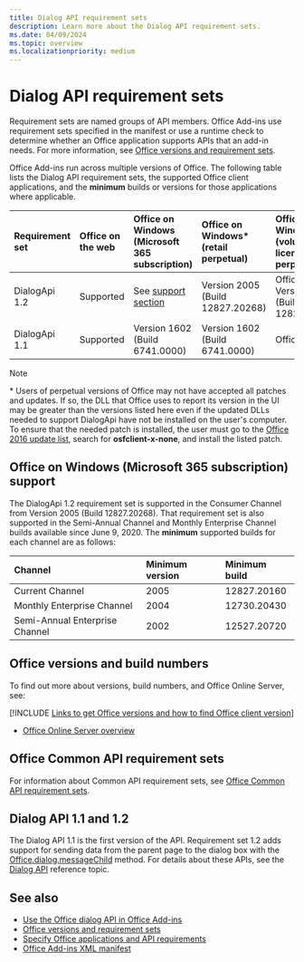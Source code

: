 ```yaml
---
title: Dialog API requirement sets
description: Learn more about the Dialog API requirement sets.
ms.date: 04/09/2024
ms.topic: overview
ms.localizationpriority: medium
---
```


# Dialog API requirement sets

Requirement sets are named groups of API members. Office Add-ins use requirement sets specified in the manifest or use a runtime check to determine whether an Office application supports APIs that an add-in needs. For more information, see [Office versions and requirement sets](/office/dev/add-ins/develop/office-versions-and-requirement-sets).

Office Add-ins run across multiple versions of Office. The following table lists the Dialog API requirement sets, the supported Office client applications, and the **minimum** builds or versions for those applications where applicable.

| Requirement set | Office on the web | Office on Windows<br>(Microsoft 365 subscription) | Office on Windows\*<br>(retail perpetual) | Office on Windows\*<br>(volume-licensed perpetual) | Office on Mac | Office on iPad | Office Online Server |
|:-----|:-----|:-----|:-----|:-----|:-----|:-----|:-----|
| DialogApi 1.2 | Supported | See [support](#office-on-windows-microsoft-365-subscription-support)<br>[section](#office-on-windows-microsoft-365-subscription-support) | Version 2005 (Build 12827.20268) | Office 2021: Version 2005 (Build 12827.20268) | 16.37 | 16.37 | Not supported |
| DialogApi 1.1 | Supported | Version 1602 (Build 6741.0000) | Version 1602 (Build 6741.0000) | Office 2016 | 15.20 | 1.22 | Version 1608 (Build 7601.6800) |

> [!NOTE]
> \* Users of perpetual versions of Office may not have accepted all patches and updates. If so, the DLL that Office uses to report its version in the UI may be greater than the versions listed here even if the updated DLLs needed to support DialogApi have not be installed on the user's computer. To ensure that the needed patch is installed, the user must go to the [Office 2016 update list](/officeupdates/msp-files-office-2016), search for **osfclient-x-none**, and install the listed patch.

## Office on Windows (Microsoft 365 subscription) support

The DialogApi 1.2 requirement set is supported in the Consumer Channel from Version 2005 (Build 12827.20268). That requirement set is also supported in the Semi-Annual Channel and Monthly Enterprise Channel builds available since June 9, 2020. The **minimum** supported builds for each channel are as follows:  

| Channel | Minimum version | Minimum build |
|:-----|:-----|:-----|
| Current Channel | 2005 | 12827.20160 |
| Monthly Enterprise Channel | 2004 | 12730.20430 |
| Semi-Annual Enterprise Channel | 2002 | 12527.20720 |

## Office versions and build numbers

To find out more about versions, build numbers, and Office Online Server, see:

[!INCLUDE [Links to get Office versions and how to find Office client version](../../includes/links-get-office-versions-builds.md)]
- [Office Online Server overview](/officeonlineserver/office-online-server-overview)

## Office Common API requirement sets

For information about Common API requirement sets, see [Office Common API requirement sets](office-add-in-requirement-sets.md).

## Dialog API 1.1 and 1.2

The Dialog API 1.1 is the first version of the API. Requirement set 1.2 adds support for sending data from the parent page to the dialog box with the [Office.dialog.messageChild](/javascript/api/office/office.dialog#office-office-dialog-messagechild-member(1)) method. For details about these APIs, see the [Dialog API](/javascript/api/office/office.ui) reference topic.

## See also

- [Use the Office dialog API in Office Add-ins](/office/dev/add-ins/develop/dialog-api-in-office-add-ins)
- [Office versions and requirement sets](/office/dev/add-ins/develop/office-versions-and-requirement-sets)
- [Specify Office applications and API requirements](/office/dev/add-ins/develop/specify-office-hosts-and-api-requirements)
- [Office Add-ins XML manifest](/office/dev/add-ins/develop/add-in-manifests)
